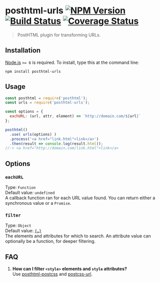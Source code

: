 # posthtml-urls [![NPM Version][npm-image]][npm-url] [![Build Status][travis-image]][travis-url] [![Coverage Status][coveralls-image]][coveralls-url]

> PostHTML plugin for transforming URLs.


## Installation

[Node.js](http://nodejs.org) `>= 6` is required. To install, type this at the command line:

```shell
npm install posthtml-urls
```


## Usage

```js
const posthtml = require('posthtml');
const urls = require('posthtml-urls');

const options = {
  eachURL: (url, attr, element) => `http://domain.com/${url}`
};

posthtml()
  .use( urls(options) )
  .process('<a href="link.html">link</a>')
  .then(result => console.log(result.html));
//-> <a href="http://domain.com/link.html">link</a>
```


## Options

### `eachURL`
Type: `Function`  
Default value: `undefined`  
A callback function ran for each URL value found. You can return either a synchronous value or a `Promise`.

### `filter`
Type: `Object`  
Default value: [`{…}`](https://github.com/posthtml/posthtml-urls/blob/master/lib/defaultOptions.js)  
The elements and attributes for which to search. An attribute value can optionally be a function, for deeper filtering.


## FAQ
1. **How can I filter `<style>` elements and `style` attributes?**  
Use [posthtml-postcss](https://npmjs.com/posthtml-postcss) and [postcss-url](https://npmjs.com/postcss-url).


[npm-image]: https://img.shields.io/npm/v/posthtml-urls.svg
[npm-url]: https://npmjs.com/package/posthtml-urls
[travis-image]: https://img.shields.io/travis/posthtml/posthtml-urls.svg
[travis-url]: https://travis-ci.org/posthtml/posthtml-urls
[coveralls-image]: https://img.shields.io/coveralls/posthtml/posthtml-urls.svg
[coveralls-url]: https://coveralls.io/github/posthtml/posthtml-urls
